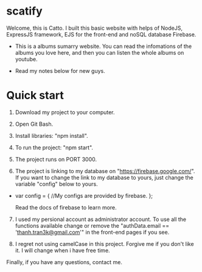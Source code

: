 # scatify
Welcome, this is Catto. I built this basic website with helps of NodeJS, ExpressJS framework, EJS for the front-end and noSQL database Firebase.

- This is a albums sumarry website. You can read the infomations of the albums you love here, and then you can listen the whole albums on youtube.

- Read my notes below for new guys.

# Quick start

1. Download my project to your computer.

2. Open Git Bash.

3. Install libraries: "npm install".

4. To run the project: "npm start".

5. The project runs on PORT 3000.

6. The project is linking to my database on "https://firebase.google.com/". If you want to change the link to my database to yours, just change the  variable "config" below to yours.

- var config = {
    //My configs are provided by firebase.
  };
  
  Read the docs of firebase to learn more.
  
7. I used my persional account as administrator account. To use all the functions available change or remove the "authData.email == 'thanh.tran3k@gmail.com'" in the front-end pages if you see.

8. I regret not using camelCase in this project. Forgive me if you don't like it. I will change when i have free time.

Finally, if you have any questions, contact me.
